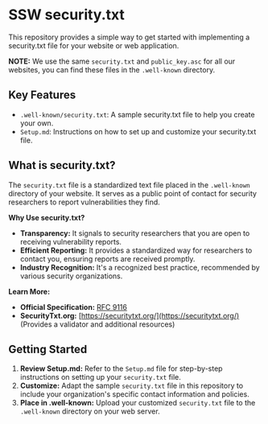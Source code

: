 # SSW security.txt

This repository provides a simple way to get started with implementing a security.txt file for your website or web application.

**NOTE:** We use the same `security.txt` and `public_key.asc` for all our websites, you can find these files in the `.well-known` directory.

## Key Features

*   `.well-known/security.txt`: A sample security.txt file to help you create your own.
*   `Setup.md`: Instructions on how to set up and customize your security.txt file.

## What is security.txt?

The `security.txt` file is a standardized text file placed in the `.well-known` directory of your website. It serves as a public point of contact for security researchers to report vulnerabilities they find.

**Why Use security.txt?**

*   **Transparency:** It signals to security researchers that you are open to receiving vulnerability reports.
*   **Efficient Reporting:** It provides a standardized way for researchers to contact you, ensuring reports are received promptly.
*   **Industry Recognition:** It's a recognized best practice, recommended by various security organizations.

**Learn More:**

*   **Official Specification:** [RFC 9116](https://www.rfc-editor.org/rfc/rfc9116.html)
*   **SecurityTxt.org:** [https://securitytxt.org/](https://securitytxt.org/) (Provides a validator and additional resources)

## Getting Started

1.  **Review Setup.md:**  Refer to the `Setup.md` file for step-by-step instructions on setting up your `security.txt` file.
2.  **Customize:** Adapt the sample `security.txt` file in this repository to include your organization's specific contact information and policies.
3.  **Place in .well-known:**  Upload your customized `security.txt` file to the `.well-known` directory on your web server.
